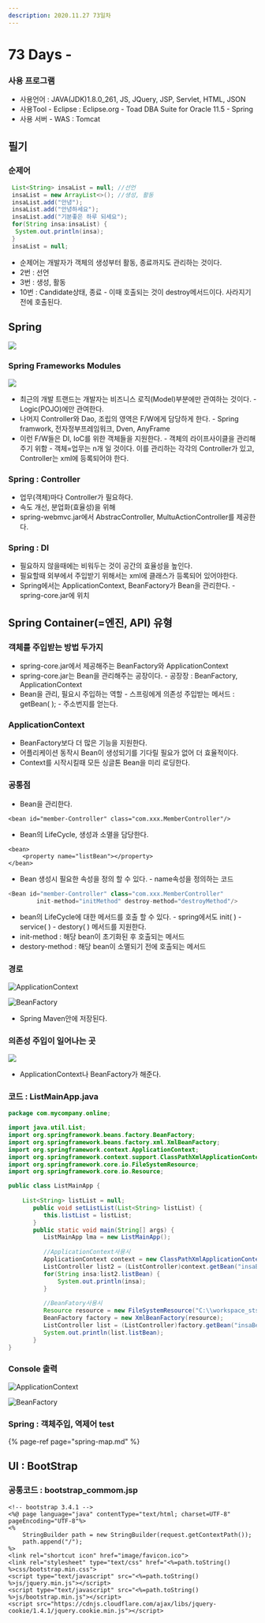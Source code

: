 ```yaml
---
description: 2020.11.27 73일차
---
```


# 73 Days -

### 사용 프로그램

* 사용언어 : JAVA\(JDK\)1.8.0\_261, JS, JQuery, JSP, Servlet, HTML, JSON
* 사용Tool  - Eclipse : Eclipse.org - Toad DBA Suite for Oracle 11.5 - Spring
* 사용 서버 - WAS : Tomcat

## 필기

### 순제어

```java
 List<String> insaList = null; //선언
 insaList = new ArrayList<>(); //생성, 활동
 insaList.add("안녕");
 insaList.add("안녕하세요");
 insaList.add("기분좋은 하루 되세요");
 for(String insa:insaList) {
  System.out.println(insa);
 }
 insaList = null; 
```

* 순제어는 개발자가 객체의 생성부터 활동, 종료까지도 관리하는 것이다.
* 2번 : 선언
* 3번 : 생성, 활동
* 10번 : Candidate상태, 종료 - 이때 호출되는 것이 destroy메서드이다. 사라지기 전에 호출된다.

## Spring

![](../../../.gitbook/assets/44%20%281%29.png)

### Spring Frameworks Modules

![](../../../.gitbook/assets/spring.png)

* 최근의 개발 트랜드는 개발자는 비즈니스 로직\(Model\)부분에만 관여하는 것이다. - Logic\(POJO\)에만 관여한다.
* 나머지 Controller와 Dao, 조립의 영역은 F/W에게 담당하게 한다. - Spring framwork, 전자정부프레임워크, Dven, AnyFrame
* 이런 F/W들은 DI, IoC를 위한 객체들을 지원한다. - 객체의 라이프사이클을 관리해주기 위함 - 객체=업무는 n개 일 것이다.    이를 관리하는 각각의 Controller가 있고, Controller는 xml에 등록되어야 한다.

### Spring : Controller

* 업무\(객체\)마다 Controller가 필요하다.
* 속도 개선, 분업화\(효율성\)을 위해
* spring-webmvc.jar에서 AbstracController, MultuActionController를 제공한다.

### Spring : DI

* 필요하지 않을때에는 비워두는 것이 공간의 효율성을 높인다.
* 필요할때 외부에서 주입받기 위해서는 xml에 클래스가 등록되어 있어야한다.
* Spring에서는 ApplicationContext, BeanFactory가 Bean을 관리한다. - spring-core.jar에 위치

## Spring Container\(=엔진, API\) 유형

### 객체를 주입받는 방법 두가지

* spring-core.jar에서 제공해주는 BeanFactory와 ApplicationContext
* spring-core.jar는 Bean을 관리해주는 공장이다. - 공장장 : BeanFactory, ApplicationContext
* Bean을 관리, 필요시 주입하는 역할 - 스프링에게 의존성 주입받는 메서드 : getBean\( \); - 주소번지를 얻는다.

### ApplicationContext

* BeanFactory보다 더 많은 기능을 지원한다.
* 어플리케이션 동작시 Bean이 생성되기를 기다릴 필요가 없어 더 효율적이다.
* Context를 시작시킬때 모든 싱글톤 Bean을 미리 로딩한다.

### 공통점

* Bean을 관리한다.

```markup
<bean id="member-Controller" class="com.xxx.MemberController"/>
```

* Bean의 LifeCycle, 생성과 소멸을 담당한다.

```markup
<bean>
    <property name="listBean"></property>
</bean>
```

* Bean 생성시 필요한 속성을 정의 할 수 있다. - name속성을 정의하는 코드

```java
<Bean id="member-Controller" class="com.xxx.MemberController" 
        init-method="initMethod" destroy-method="destroyMethod"/>
```

* bean의 LifeCycle에 대한 메서드를 호출 할 수 있다. - spring에서도 init\( \) - service\( \) - destory\( \) 메서드를 지원한다.
* init-method : 해당 bean이 초기화된 후 호출되는 메서드
* destory-method : 해당 bean이 소멸되기 전에 호출되는 메서드

### 경로

![ApplicationContext](../../../.gitbook/assets/applicationcontext.png)

![BeanFactory](../../../.gitbook/assets/.png%20%2837%29.png)

* Spring Maven안에 저장된다.

### 의존성 주입이 일어나는 곳

![](../../../.gitbook/assets/di.png)

* ApplicationContext나 BeanFactory가 해준다.

### 코드 : ListMainApp.java

```java
package com.mycompany.online;

import java.util.List;
import org.springframework.beans.factory.BeanFactory;
import org.springframework.beans.factory.xml.XmlBeanFactory;
import org.springframework.context.ApplicationContext;
import org.springframework.context.support.ClassPathXmlApplicationContext;
import org.springframework.core.io.FileSystemResource;
import org.springframework.core.io.Resource;

public class ListMainApp {
	
	List<String> listList = null;
	   public void setListList(List<String> listList) {
	      this.listList = listList;
	   }
	   public static void main(String[] args) {
	      ListMainApp lma = new ListMainApp();
	      
	      //ApplicationContext사용시
	      ApplicationContext context = new ClassPathXmlApplicationContext("com\\\\mycompany\\\\online\\\\insaBean.xml");
	      ListController list2 = (ListController)context.getBean("insaBean");
	      for(String insa:list2.listBean) {
	    	  System.out.println(insa);
	      }
	      
	      //BeanFatory사용시
	      Resource resource = new FileSystemResource("C:\\workspace_sts3\\spring3\\src\\main\\java\\com\\mycompany\\online\\insaBean.xml");
	      BeanFactory factory = new XmlBeanFactory(resource);
	      ListController list = (ListController)factory.getBean("insaBean");
	      System.out.println(list.listBean);
	   }
}
```

### Console 출력

![ApplicationContext](../../../.gitbook/assets/1%20%2879%29.png)

![BeanFactory](../../../.gitbook/assets/2%20%2860%29.png)

### Spring : 객체주입, 역제어 test

{% page-ref page="spring-map.md" %}

## UI : BootStrap

### 공통코드 : bootstrap\_commom.jsp

```markup
<!-- bootstrap 3.4.1 -->
<%@ page language="java" contentType="text/html; charset=UTF-8" pageEncoding="UTF-8"%>
<%
	StringBuilder path = new StringBuilder(request.getContextPath());
	path.append("/");
%>
<link rel="shortcut icon" href="image/favicon.ico">
<link rel="stylesheet" type="text/css" href="<%=path.toString() %>css/bootstrap.min.css">
<script type="text/javascript" src="<%=path.toString() %>js/jquery.min.js"></script>
<script type="text/javascript" src="<%=path.toString() %>js/bootstrap.min.js"></script>
<script src="https://cdnjs.cloudflare.com/ajax/libs/jquery-cookie/1.4.1/jquery.cookie.min.js"></script>
```

